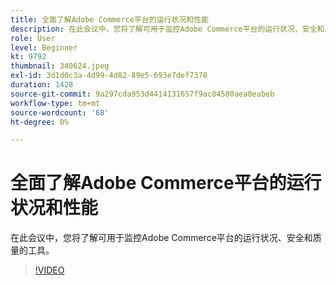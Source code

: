 ```yaml
---
title: 全面了解Adobe Commerce平台的运行状况和性能
description: 在此会议中，您将了解可用于监控Adobe Commerce平台的运行状况、安全和质量的工具。
role: User
level: Beginner
kt: 9792
thumbnail: 340624.jpeg
exl-id: 3d1d0c3a-4d99-4d82-89e5-693e7def7378
duration: 1428
source-git-commit: 9a297cda953d4414131657f9ac84580aea0eabeb
workflow-type: tm+mt
source-wordcount: '68'
ht-degree: 0%

---
```


# 全面了解Adobe Commerce平台的运行状况和性能

在此会议中，您将了解可用于监控Adobe Commerce平台的运行状况、安全和质量的工具。

>[!VIDEO](https://video.tv.adobe.com/v/340624/?quality=12&learn=on)
